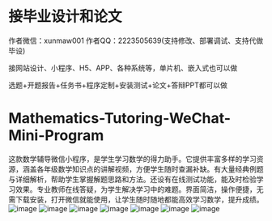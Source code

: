 # 接毕业设计和论文
作者微信：xunmaw001  作者QQ：2223505639(支持修改、部署调试、支持代做毕设)

接网站设计、小程序、H5、APP、各种系统等，单片机、嵌入式也可以做

选题+开题报告+任务书+程序定制+安装测试+论文+答辩PPT都可以做
# Mathematics-Tutoring-WeChat-Mini-Program
这款数学辅导微信小程序，是学生学习数学的得力助手。它提供丰富多样的学习资源，涵盖各年级数学知识点的讲解视频，方便学生随时查漏补缺。有大量经典例题与详细解析，帮助学生掌握解题思路和方法。还设有在线测试功能，能及时检验学习效果。专业教师在线答疑，为学生解决学习中的难题。界面简洁，操作便捷，无需下载安装，打开微信就能使用，让学生随时随地都能高效学习数学，提升成绩。 
![image](https://github.com/user-attachments/assets/bacee2f3-2b53-433c-8a7d-8b70c874cbe2)
![image](https://github.com/user-attachments/assets/8dc44d45-2946-4c30-9f5e-65f9f924e0d1)
![image](https://github.com/user-attachments/assets/16065140-87f1-4423-beab-1f92290cf676)
![image](https://github.com/user-attachments/assets/44538174-5a47-4f8d-86e2-3943a6586e48)
![image](https://github.com/user-attachments/assets/1b63e02e-64e9-4df7-84e7-fb6a8d480ab6)
![image](https://github.com/user-attachments/assets/797bf934-e3b5-481b-9f4f-caca03d4e09b)
![image](https://github.com/user-attachments/assets/c7b1a259-76a7-44d4-8e8c-e496f16727fb)
